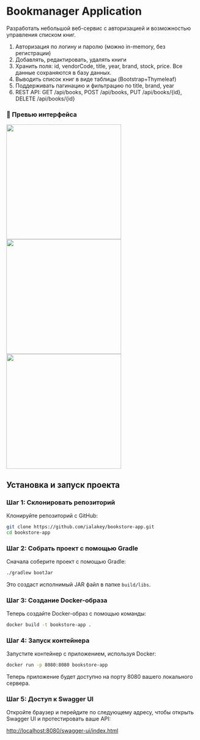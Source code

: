 # Bookmanager Application

Разработать небольшой веб-сервис с авторизацией и возможностью управления списком книг.

1. Авторизация по логину и паролю (можно in-memory, без регистрации)
2. Добавлять, редактировать, удалять книги
3. Хранить поля: id, vendorCode, title, year, brand, stock, price. Все данные сохраняются в базу данных.
4. Выводить список книг в виде таблицы (Bootstrap+Thymeleaf)
5. Поддерживать пагинацию и фильтрацию по title, brand, year
6. REST API: GET /api/books, POST /api/books, PUT /api/books/{id}, DELETE /api/books/{id}

<h3>📸 Превью интерфейса</h3>

<p float="left">
  <img src="https://github.com/user-attachments/assets/0dc39b59-cc20-4350-b5ea-aa9c572b023b" width="300"/>
  <img src="https://github.com/user-attachments/assets/26fd7428-5118-4cb1-932f-6762957b63ff" width="300"/>
  <img src="https://github.com/user-attachments/assets/8658dc3b-236f-4762-811f-75f4a69937ce" width="300"/>
</p>

## Установка и запуск проекта

### Шаг 1: Склонировать репозиторий

Клонируйте репозиторий с GitHub:

```bash
git clone https://github.com/ialakey/bookstore-app.git
cd bookstore-app
```

### Шаг 2: Собрать проект с помощью Gradle

Сначала соберите проект с помощью Gradle:

```bash
./gradlew bootJar
```

Это создаст исполнимый JAR файл в папке `build/libs`.

### Шаг 3: Создание Docker-образа

Теперь создайте Docker-образ с помощью команды:

```bash
docker build -t bookstore-app .
```

### Шаг 4: Запуск контейнера

Запустите контейнер с приложением, используя Docker:

```bash
docker run -p 8080:8080 bookstore-app
```

Теперь приложение будет доступно на порту 8080 вашего локального сервера.

### Шаг 5: Доступ к Swagger UI

Откройте браузер и перейдите по следующему адресу, чтобы открыть Swagger UI и протестировать ваше API:

[http://localhost:8080/swagger-ui/index.html](http://localhost:8080/swagger-ui/index.html)
